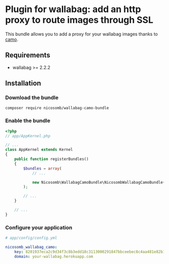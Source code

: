 # Plugin for wallabag: add an http proxy to route images through SSL

This bundle allows you to add a proxy for your wallabag images thanks to [camo](https://github.com/atmos/camo).

## Requirements

* wallabag >= 2.2.2

## Installation

### Download the bundle

```
composer require nicosomb/wallabag-camo-bundle
```

### Enable the bundle

```php
<?php
// app/AppKernel.php

// ...
class AppKernel extends Kernel
{
    public function registerBundles()
    {
        $bundles = array(
            // ...

            new Nicosomb\WallabagCamoBundle\NicosombWallabagCamoBundle(),
        );

        // ...
    }

    // ...
}
```

### Configure your application

```yml
# app/config/config.yml

nicosomb_wallabag_camo:
    key: 8201937eca2c9d34f3c8b3edd18c3113000291847bbceebec8c4aa481e82b1dc
    domain: your-wallabag.herokuapp.com
```

